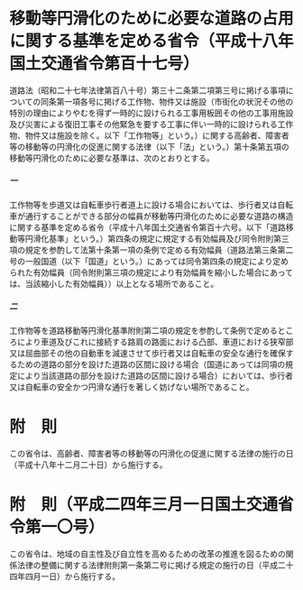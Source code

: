 # 移動等円滑化のために必要な道路の占用に関する基準を定める省令（平成十八年国土交通省令第百十七号）
道路法（昭和二十七年法律第百八十号）第三十二条第二項第三号に掲げる事項についての同条第一項各号に掲げる工作物、物件又は施設（市街化の状況その他の特別の理由によりやむを得ず一時的に設けられる工事用板囲その他の工事用施設及び災害による復旧工事その他緊急を要する工事に伴い一時的に設けられる工作物、物件又は施設を除く。以下「工作物等」という。）に関する高齢者、障害者等の移動等の円滑化の促進に関する法律（以下「法」という。）第十条第五項の移動等円滑化のために必要な基準は、次のとおりとする。
##### 一
工作物等を歩道又は自転車歩行者道上に設ける場合においては、歩行者又は自転車が通行することができる部分の幅員が移動等円滑化のために必要な道路の構造に関する基準を定める省令（平成十八年国土交通省令第百十六号。以下「道路移動等円滑化基準」という。）第四条の規定に規定する有効幅員及び同令附則第三項の規定を参酌して法第十条第一項の条例で定める有効幅員（道路法第三条第二号の一般国道（以下「国道」という。）にあっては同令第四条の規定により定められた有効幅員（同令附則第三項の規定により有効幅員を縮小した場合にあっては、当該縮小した有効幅員））以上となる場所であること。
##### 二
工作物等を道路移動等円滑化基準附則第二項の規定を参酌して条例で定めるところにより車道及びこれに接続する路肩の路面における凸部、車道における狭窄部又は屈曲部その他の自動車を減速させて歩行者又は自転車の安全な通行を確保するための道路の部分を設けた道路の区間に設ける場合（国道にあっては同項の規定により当該道路の部分を設けた道路の区間に設ける場合）においては、歩行者又は自転車の安全かつ円滑な通行を著しく妨げない場所であること。
# 附　則
この省令は、高齢者、障害者等の移動等の円滑化の促進に関する法律の施行の日（平成十八年十二月二十日）から施行する。
# 附　則（平成二四年三月一日国土交通省令第一〇号）
この省令は、地域の自主性及び自立性を高めるための改革の推進を図るための関係法律の整備に関する法律附則第一条第二号に掲げる規定の施行の日（平成二十四年四月一日）から施行する。
